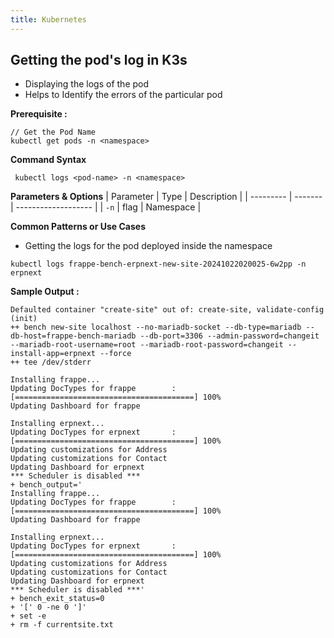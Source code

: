 ```yaml
---
title: Kubernetes
---
```

## Getting the pod's log in K3s
* Displaying the logs of the pod
* Helps to Identify the errors of the particular pod

**Prerequisite :**
```
// Get the Pod Name
kubectl get pods -n <namespace>
```
**Command Syntax**

```
 kubectl logs <pod-name> -n <namespace>
```

**Parameters & Options**
| Parameter | Type    | Description         |
| --------- | ------- | ------------------- |
| `-n`  |  flag  |  Namespace       |

**Common Patterns or Use Cases**
* Getting the logs for the pod deployed inside the namespace
```
kubectl logs frappe-bench-erpnext-new-site-20241022020025-6w2pp -n erpnext
```
**Sample Output :**
```
Defaulted container "create-site" out of: create-site, validate-config (init)
++ bench new-site localhost --no-mariadb-socket --db-type=mariadb --db-host=frappe-bench-mariadb --db-port=3306 --admin-password=changeit --mariadb-root-username=root --mariadb-root-password=changeit --install-app=erpnext --force
++ tee /dev/stderr

Installing frappe...
Updating DocTypes for frappe        : [========================================] 100%
Updating Dashboard for frappe

Installing erpnext...
Updating DocTypes for erpnext       : [========================================] 100%
Updating customizations for Address
Updating customizations for Contact
Updating Dashboard for erpnext
*** Scheduler is disabled ***
+ bench_output='
Installing frappe...
Updating DocTypes for frappe        : [========================================] 100%
Updating Dashboard for frappe

Installing erpnext...
Updating DocTypes for erpnext       : [========================================] 100%
Updating customizations for Address
Updating customizations for Contact
Updating Dashboard for erpnext
*** Scheduler is disabled ***'
+ bench_exit_status=0
+ '[' 0 -ne 0 ']'
+ set -e
+ rm -f currentsite.txt
```
